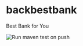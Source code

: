 # backbestbank
Best Bank for You

![Run maven test on push](https://github.com/alextchatalov/backbestbank/workflows/Run%20maven%20test%20on%20push/badge.svg)
